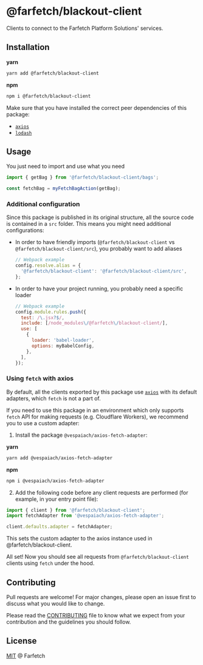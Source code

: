 # @farfetch/blackout-client

Clients to connect to the Farfetch Platform Solutions' services.

## Installation

**yarn**

```sh
yarn add @farfetch/blackout-client
```

**npm**

```sh
npm i @farfetch/blackout-client
```

Make sure that you have installed the correct peer dependencies of this package:

- [`axios`](https://www.npmjs.com/package/axios)
- [`lodash`](https://www.npmjs.com/package/lodash)

## Usage

You just need to import and use what you need

```js
import { getBag } from '@farfetch/blackout-client/bags';

const fetchBag = myFetchBagAction(getBag);
```

### Additional configuration

Since this package is published in its original structure, all the source code is contained in a `src` folder. This means you might need additional configurations:

- In order to have friendly imports (`@farfetch/blackout-client` vs `@farfetch/blackout-client/src`), you probably want to add aliases

  ```js
  // Webpack example
  config.resolve.alias = {
    '@farfetch/blackout-client': '@farfetch/blackout-client/src',
  };
  ```

- In order to have your project running, you probably need a specific loader
  ```js
  // Webpack example
  config.module.rules.push({
    test: /\.jsx?$/,
    include: [/node_modules\/@farfetch\/blackout-client/],
    use: [
      {
        loader: 'babel-loader',
        options: myBabelConfig,
      },
    ],
  });
  ```

### Using `fetch` with axios

By default, all the clients exported by this package use [`axios`](https://github.com/axios/axios) with its default adapters, which `fetch` is not a part of.

If you need to use this package in an environment which only supports `fetch` API for making requests (e.g. Cloudflare Workers), we recommend you to use a custom adapter:

1. Install the package `@vespaiach/axios-fetch-adapter`:

**yarn**

```sh
yarn add @vespaiach/axios-fetch-adapter
```

**npm**

```sh
npm i @vespaiach/axios-fetch-adapter
```

2. Add the following code before any client requests are performed (for example, in your entry point file):

```js
import { client } from '@farfetch/blackout-client';
import fetchAdapter from '@vespaiach/axios-fetch-adapter';

client.defaults.adapter = fetchAdapter;
```

This sets the custom adapter to the axios instance used in @farfetch/blackout-client.

All set! Now you should see all requests from `@farfetch/blackout-client` clients using `fetch` under the hood.

## Contributing

Pull requests are welcome! For major changes, please open an issue first to discuss what you would like to change.

Please read the [CONTRIBUTING](../../CONTRIBUTING.md) file to know what we expect from your contribution and the guidelines you should follow.

## License

[MIT](../../LICENSE) @ Farfetch
